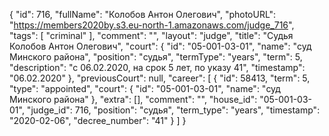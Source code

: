 {
    "id": 716,
    "fullName": "Колобов Антон Олегович",
    "photoURL": "https://members2020by.s3.eu-north-1.amazonaws.com/judge_716",
    "tags": [
        "criminal"
    ],
    "comment": "",
    "layout": "judge",
    "title": "Судья Колобов Антон Олегович",
    "court": {
        "id": "05-001-03-01",
        "name": "суд Минского района",
        "position": "судья",
        "termType": "years",
        "term": 5,
        "description": "c 06.02.2020, на срок 5 лет, по указу 41",
        "timestamp": "06.02.2020"
    },
    "previousCourt": null,
    "career": [
        {
            "id": 58413,
            "term": 5,
            "type": "appointed",
            "court": {
                "id": "05-001-03-01",
                "name": "суд Минского района"
            },
            "extra": [],
            "comment": "",
            "house_id": "05-001-03-01",
            "judge_id": 716,
            "position": "судья",
            "term_type": "years",
            "timestamp": "2020-02-06",
            "decree_number": "41"
        }
    ]
}